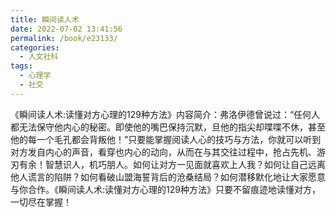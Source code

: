 ```yaml
---
title: 瞬间读人术
date: 2022-07-02 13:41:56
permalink: /book/e23133/
categories:
  - 人文社科
tags:
  - 心理学
  - 社交
---
```


《瞬间读人术:读懂对方心理的129种方法》内容简介：弗洛伊德曾说过：“任何人都无法保守他内心的秘密。即使他的嘴巴保持沉默，旦他的指尖却喋喋不休，甚至他的每一个毛孔都会背叛他！”只要能掌握阅读人心的技巧与方法，你就可以听到对方发自内心的声音，看穿也内心的动向，从而在与其交往过程中，抢占先机、游刃有余！智慧识人，机巧朋人。如何让对方一见面就喜欢上人我？如何让自己远离他人谎言的陷阱？如何看破山盟海誓背后的沧桑结局？如何潜移默化地让大家愿意与你合作。《瞬间读人术:读懂对方心理的129种方法》只要不留痕迹地读懂对方，一切尽在掌握！

<!-- more -->

<BookShelf
album="https://cdn.jsdelivr.net/gh/jonsam-ng/image-hosting@master/oxygen-space/image.1o2aage4m1s0.webp"
title="瞬间读人术"
author="吴艳龙"
intro="《瞬间读人术:读懂对方心理的129种方法》内容简介：弗洛伊德曾说过：“任何人都无法保守他内心的秘密。即使他的嘴巴保持沉默，旦他的指尖却喋喋不休，甚至他的每一个毛孔都会背叛他！”只要能掌握阅读人心的技巧与方法，你就可以听到对方发自内心的声音，看穿也内心的动向，从而在与其交往过程中，抢占先机、游刃有余！智慧识人，机巧朋人。如何让对方一见面就喜欢上人我？如何让自己远离他人谎言的陷阱？如何看破山盟海誓背后的沧桑结局？如何潜移默化地让大家愿意与你合作。《瞬间读人术:读懂对方心理的129种方法》只要不留痕迹地读懂对方，一切尽在掌握！"
:tags="['心理学', '社交']"
publisher="石油工业出版社"
lang="中文"
:pages="337"
link="https://www.aliyundrive.com/s/vXzDAommmEg"
douban="https://book.douban.com/subject/4880833/"
/>